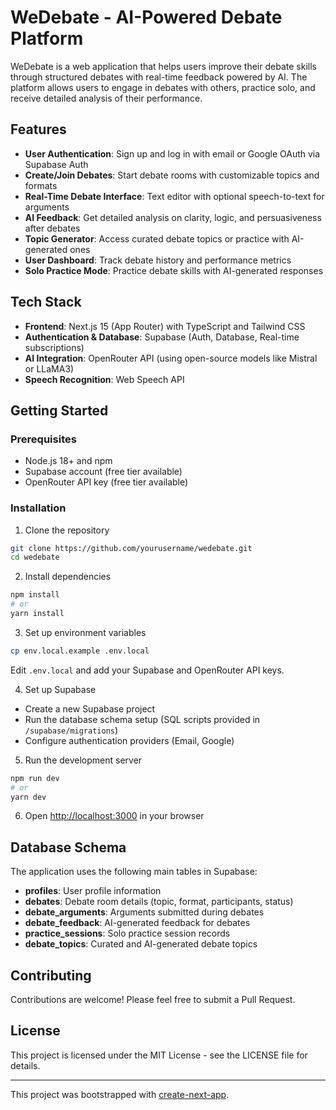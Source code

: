 # WeDebate - AI-Powered Debate Platform

WeDebate is a web application that helps users improve their debate skills through structured debates with real-time feedback powered by AI. The platform allows users to engage in debates with others, practice solo, and receive detailed analysis of their performance.

## Features

- **User Authentication**: Sign up and log in with email or Google OAuth via Supabase Auth
- **Create/Join Debates**: Start debate rooms with customizable topics and formats
- **Real-Time Debate Interface**: Text editor with optional speech-to-text for arguments
- **AI Feedback**: Get detailed analysis on clarity, logic, and persuasiveness after debates
- **Topic Generator**: Access curated debate topics or practice with AI-generated ones
- **User Dashboard**: Track debate history and performance metrics
- **Solo Practice Mode**: Practice debate skills with AI-generated responses

## Tech Stack

- **Frontend**: Next.js 15 (App Router) with TypeScript and Tailwind CSS
- **Authentication & Database**: Supabase (Auth, Database, Real-time subscriptions)
- **AI Integration**: OpenRouter API (using open-source models like Mistral or LLaMA3)
- **Speech Recognition**: Web Speech API

## Getting Started

### Prerequisites

- Node.js 18+ and npm
- Supabase account (free tier available)
- OpenRouter API key (free tier available)

### Installation

1. Clone the repository

```bash
git clone https://github.com/yourusername/wedebate.git
cd wedebate
```

2. Install dependencies

```bash
npm install
# or
yarn install
```

3. Set up environment variables

```bash
cp env.local.example .env.local
```

Edit `.env.local` and add your Supabase and OpenRouter API keys.

4. Set up Supabase

- Create a new Supabase project
- Run the database schema setup (SQL scripts provided in `/supabase/migrations`)
- Configure authentication providers (Email, Google)

5. Run the development server

```bash
npm run dev
# or
yarn dev
```

6. Open [http://localhost:3000](http://localhost:3000) in your browser

## Database Schema

The application uses the following main tables in Supabase:

- **profiles**: User profile information
- **debates**: Debate room details (topic, format, participants, status)
- **debate_arguments**: Arguments submitted during debates
- **debate_feedback**: AI-generated feedback for debates
- **practice_sessions**: Solo practice session records
- **debate_topics**: Curated and AI-generated debate topics

## Contributing

Contributions are welcome! Please feel free to submit a Pull Request.

## License

This project is licensed under the MIT License - see the LICENSE file for details.

---

This project was bootstrapped with [create-next-app](https://nextjs.org/docs/app/api-reference/cli/create-next-app).

